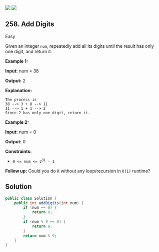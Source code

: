 [![](https://img.shields.io/github/stars/javadev/LeetCode-in-Java?label=Stars&style=flat-square)](https://github.com/javadev/LeetCode-in-Java)
[![](https://img.shields.io/github/forks/javadev/LeetCode-in-Java?label=Fork%20me%20on%20GitHub%20&style=flat-square)](https://github.com/javadev/LeetCode-in-Java/fork)

## 258\. Add Digits

Easy

Given an integer `num`, repeatedly add all its digits until the result has only one digit, and return it.

**Example 1:**

**Input:** num = 38

**Output:** 2

**Explanation:**

    The process is
    38 --> 3 + 8 --> 11
    11 --> 1 + 1 --> 2
    Since 2 has only one digit, return it. 

**Example 2:**

**Input:** num = 0

**Output:** 0 

**Constraints:**

*   <code>0 <= num <= 2<sup>31</sup> - 1</code>

**Follow up:** Could you do it without any loop/recursion in `O(1)` runtime?

## Solution

```java
public class Solution {
    public int addDigits(int num) {
        if (num == 0) {
            return 0;
        }
        if (num % 9 == 0) {
            return 9;
        }
        return num % 9;
    }
}
```